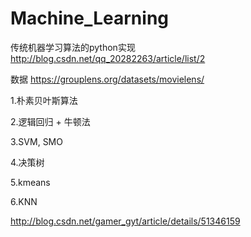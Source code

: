 # Machine_Learning
传统机器学习算法的python实现
http://blog.csdn.net/qq_20282263/article/list/2

数据 https://grouplens.org/datasets/movielens/

1.朴素贝叶斯算法

2.逻辑回归 + 牛顿法

3.SVM, SMO

4.决策树

5.kmeans

6.KNN


http://blog.csdn.net/gamer_gyt/article/details/51346159
